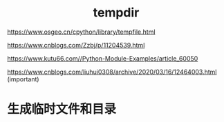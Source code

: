 <h1 align="center">tempdir</h1>




https://www.osgeo.cn/cpython/library/tempfile.html

https://www.cnblogs.com/Zzbj/p/11204539.html

https://www.kutu66.com//Python-Module-Examples/article_60050





https://www.cnblogs.com/liuhui0308/archive/2020/03/16/12464003.html (important)

# 生成临时文件和目录

